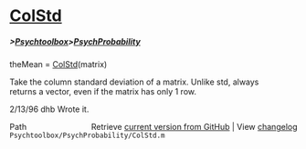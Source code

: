 # [ColStd](ColStd)
##### >[Psychtoolbox](Psychtoolbox)>[PsychProbability](PsychProbability)

theMean = [ColStd](ColStd)(matrix)  
  
Take the column standard deviation of a matrix.  Unlike std, always  
returns a vector, even if the matrix has only 1 row.  
  
2/13/96     dhb     Wrote it.  




<div class="code_header" style="text-align:right;">
  <span style="float:left;">Path&nbsp;&nbsp;</span> <span class="counter">Retrieve <a href=
  "https://raw.github.com/Psychtoolbox-3/Psychtoolbox-3/beta/Psychtoolbox/PsychProbability/ColStd.m">current version from GitHub</a> | View <a href=
  "https://github.com/Psychtoolbox-3/Psychtoolbox-3/commits/beta/Psychtoolbox/PsychProbability/ColStd.m">changelog</a></span>
</div>
<div class="code">
  <code>Psychtoolbox/PsychProbability/ColStd.m</code>
</div>

